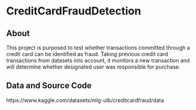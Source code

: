 # CreditCardFraudDetection
<h2>About</h2>
This project is purposed to test whether transactions committed through a credit card can be identified as fraud. Taking previous credit card transactions from datasets into account, it monitors a new transaction and will determine whether designated user was responsible for purchase.
<h2>Data and Source Code</h2>
https://www.kaggle.com/datasets/mlg-ulb/creditcardfraud/data

